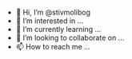 - 👋 Hi, I’m @stivmolibog
- 👀 I’m interested in ...
- 🌱 I’m currently learning ...
- 💞️ I’m looking to collaborate on ...
- 📫 How to reach me ...

<!---
stivmolibog/stivmolibog is a ✨ special ✨ repository because its `README.md` (this file) appears on your GitHub profile.
You can click the Preview link to take a look at your changes.
--->
